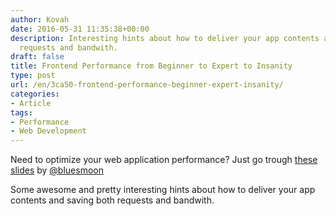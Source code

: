```yaml
---
author: Kovah
date: 2016-05-31 11:35:38+00:00
description: Interesting hints about how to deliver your app contents and saving both
  requests and bandwith.
draft: false
title: Frontend Performance from Beginner to Expert to Insanity
type: post
url: /en/3ca50-frontend-performance-beginner-expert-insanity/
categories:
- Article
tags:
- Performance
- Web Development
---
```


Need to optimize your web application performance? Just go trough [these slides](https://speakerdeck.com/bluesmoon/frontend-performance-beginner-to-expert-to-insanity-1) by [@bluesmoon](https://twitter.com/bluesmoon)  

Some awesome and pretty interesting hints about how to deliver your app contents and saving both requests and bandwith.
